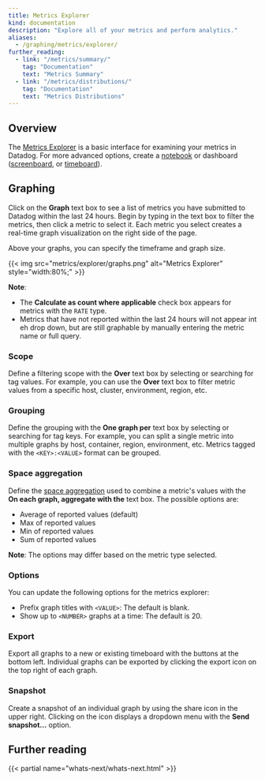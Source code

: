 ```yaml
---
title: Metrics Explorer
kind: documentation
description: "Explore all of your metrics and perform analytics."
aliases:
  - /graphing/metrics/explorer/
further_reading:
  - link: "/metrics/summary/"
    tag: "Documentation"
    text: "Metrics Summary"
  - link: "/metrics/distributions/"
    tag: "Documentation"
    text: "Metrics Distributions"
---
```


## Overview

The [Metrics Explorer][1] is a basic interface for examining your metrics in Datadog. For more advanced options, create a [notebook][2] or dashboard ([screenboard][3], or [timeboard][4]).

## Graphing

Click on the **Graph** text box to see a list of metrics you have submitted to Datadog within the last 24 hours. Begin by typing in the text box to filter the metrics, then click a metric to select it. Each metric you select creates a real-time graph visualization on the right side of the page.

Above your graphs, you can specify the timeframe and graph size.

{{< img src="metrics/explorer/graphs.png" alt="Metrics Explorer" style="width:80%;" >}}

**Note**: 
* The **Calculate as count where applicable** check box appears for metrics with the `RATE` type.
* Metrics that have not reported within the last 24 hours will not appear int eh drop down, but are still graphable by manually entering the metric name or full query. 

### Scope

Define a filtering scope with the **Over** text box by selecting or searching for tag values. For example, you can use the **Over** text box to filter metric values from a specific host, cluster, environment, region, etc.

### Grouping

Define the grouping with the **One graph per** text box by selecting or searching for tag keys. For example, you can split a single metric into multiple graphs by host, container, region, environment, etc. Metrics tagged with the `<KEY>:<VALUE>` format can be grouped.

### Space aggregation

Define the [space aggregation][5] used to combine a metric's values with the **On each graph, aggregate with the** text box. The possible options are:

* Average of reported values (default)
* Max of reported values
* Min of reported values
* Sum of reported values

**Note**: The options may differ based on the metric type selected.

### Options

You can update the following options for the metrics explorer:

* Prefix graph titles with `<VALUE>`: The default is blank.
* Show up to `<NUMBER>` graphs at a time: The default is 20.

### Export

Export all graphs to a new or existing timeboard with the buttons at the bottom left. Individual graphs can be exported by clicking the export icon on the top right of each graph.

### Snapshot

Create a snapshot of an individual graph by using the share icon in the upper right. Clicking on the icon displays a dropdown menu with the **Send snapshot...** option.

## Further reading

{{< partial name="whats-next/whats-next.html" >}}

[1]: https://app.datadoghq.com/metric/explorer
[2]: /notebooks/
[3]: /dashboards/screenboard/
[4]: /dashboards/timeboard/
[5]: /metrics/introduction/#space-aggregation
